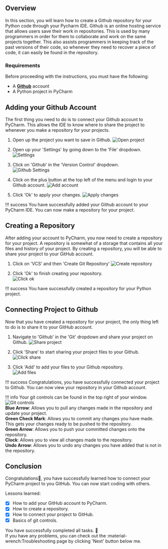 ## Overview

In this section, you will learn how to create a Github repository for your Python code through your Pycharm IDE. Github is an online hosting service that allows users save their work in repositories. This is used by many programmers in order for them to collaborate and work on the same projects together. This also assists programmers in keeping track of the past versions of their code, so whenever they need to recover a piece of code, it can easily be found in the repository.

### Requirements

Before proceeding with the instructions, you must have the following:

- A [**Github**](https://github.com/) account
- A Python project in PyCharm

## Adding your Github Account

The first thing you need to do is to connect your Github account to PyCharm. This allows the IDE to know where to share the project to whenever you make a repository for your projects.

1. Open up the project you want to save in Github.
![Open project](/images/creating-repo/open-project.png)

2. Open up your 'Settings' by going down to the 'File' dropdown.
![Settings](/images/first-project/settings.png)  

3. Click on 'Github' in the 'Version Control' dropdown.  
![Github Settings](/images/creating-repo/github-settings.png)

4. Click on the plus button at the top left of the menu and login to your Github account.
![Add account](/images/creating-repo/add-account.png)

5. Click 'Ok' to apply your changes.
![Apply changes](/images/creating-repo/apply-changes.png)

!!! success
    You have successfully added your Github account to your PyCharm IDE. You can now make a repository for your project.

## Creating a Repository

After adding your account to PyCharm, you now need to create a repository for your project. A repository is somewhat of a storage that contains all your files and history of your project. By creating a repository, you will be able to share your project to your GitHub account.

1. Click on 'VCS' and then 'Create Git Repository'
![Create repository](/images/creating-repo/create-repo.png)

2. Click 'Ok' to finish creating your repository.  
![Click ok](/images/creating-repo/confirm-create.png)

!!! success
    You have successfully created a repository for your Python project.

## Connecting Project to Github

Now that you have created a repository for your project, the only thing left to do is to share it to your GitHub account.

1. Navigate to 'Github' in the 'Git' dropdown and share your project on Github.
![Share project](/images/creating-repo/share-project.png)

2. Click 'Share' to start sharing your project files to your Github.  
![Click share](/images/creating-repo/click-share.png)

3. Click 'Add' to add your files to your Github repository.  
![Add files](/images/creating-repo/add-files.png)

!!! success
    Congratulations, you have successfully connected your project to Github. You can now view your repository in your Github account.

!!! info
    Your git controls can be found in the top right of your window.  
    ![Git controls](/images/creating-repo/git-controls.png)  
    **Blue Arrow**: Allows you to pull any changes made in the repository and update your project.  
    **Green Check Mark**: Allows you to commit any changes you have made. This gets your changes ready to be pushed to the repository.  
    **Green Arrow**: Allows you to push your committed changes onto the repository.  
    **Clock**: Allows you to view all changes made to the repository.  
    **Undo Arrow**: Allows you to undo any changes you have added that is not in the repository.

## Conclusion

Congratulations🎉, you have successfully learned how to connect your PyCharm project to you GitHub. You can now start coding with others.

Lessons learned:

- [x] How to add your GitHub account to PyCharm.
- [x] How to create a repository.
- [x] How to connect your project to GitHub.
- [x] Basics of git controls.

You have successfully completed all tasks. :partying_face:  
If you have any problems, you can check out the :material-wrench:Troubleshooting page by clicking 'Next' button below me.
